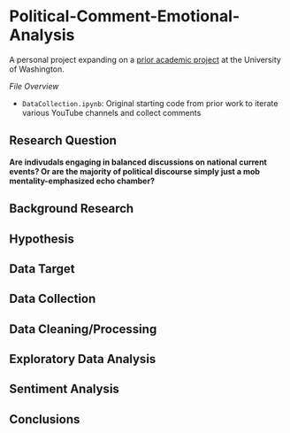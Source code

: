 # Political-Comment-Emotional-Analysis
A personal project expanding on a [prior academic project](https://github.com/hlee107/EmoConsistency-PoliticalPolarization) at the University of Washington. 

*File Overview*
- `DataCollection.ipynb`: Original starting code from prior work to iterate various YouTube channels and collect comments
  
## Research Question
**Are indivudals engaging in balanced discussions on national current events? Or are the majority of political discourse simply just a mob mentality-emphasized echo chamber?**

## Background Research

## Hypothesis

## Data Target

## Data Collection

## Data Cleaning/Processing

## Exploratory Data Analysis

## Sentiment Analysis

## Conclusions
